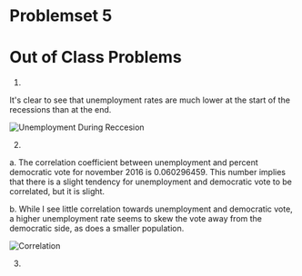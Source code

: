 # Problemset 5

# Out of Class Problems

1.

It's clear to see that unemployment rates are much lower at the start of the recessions than at the end.

![Unemployment During Reccesion](https://github.com/CSCI3395-F17/daily-code-mnewtonten/blob/master/images/sparksql2_1.png?raw=true)



2. 

a. The correlation coefficient between unemployment and percent democratic vote for november 2016 is 0.060296459. This number implies that there is a slight tendency for unemployment and democratic vote to be correlated, but it is slight.

b. While I see little correlation towards unemployment and democratic vote, a higher unemployment rate seems to skew the vote away from the democratic side, as does a smaller population.

![Correlation](https://github.com/CSCI3395-F17/daily-code-mnewtonten/blob/master/images/sparksql2_2.png?raw=true)

3.

